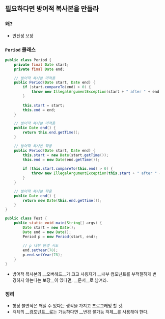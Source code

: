 ## 필요하다면 방어적 복사본을 만들라

### 왜?

- 안전성 보장

### `Period` 클래스

```java
public class Period {
	private final Date start;
	private final Date end;

	// 방어적 복사본 미적용
	public Period(Date start, Date end) {
    	if (start.compareTo(end) > 0) {
        	throw new IllegalArgumentException(start + " after " + end);
    	}
    
    	this.start = start;
    	this.end = end;
	}

	// 방어적 복사본 미적용
	public Date end() {
    	return this.end.getTime();
	}

	// 방어적 복사본 적용
	public Period(Date start, Date end) {
    	this.start = new Date(start.getTime());
    	this.end = new Date(end.getTime());
    
    	if (this.start.compareTo(this.end) > 0) {
        	throw new IllegalArgumentException(this.start + " after " + this.end);
    	}
	}

	// 방어적 복사본 적용
	public Date end() {
    	return new Date(this.end.getTime());
	}
}

public class Test {
	public static void main(String[] args) {
    	Date start = new Date();
    	Date end = new Date();
    	Period p = new Period(start, end);
    
    	// p 내부 변경 시도
    	end.setYear(78);
    	p.end.setYear(78);
	}
}
```

- 방어적 복사본의 __오버헤드__가 크고 사용자가 __내부 컴포넌트를 부적절하게 변경하지 않는다는 보장__이 있다면,
  __문서__로 남겨라.

### 정리

- 항상 불변식은 깨질 수 있다는 생각을 가지고 프로그래밍 할 것.
- 객체의 __컴포넌트__로는 가능하다면 __변경 불가능 객체__를 사용해야 한다.